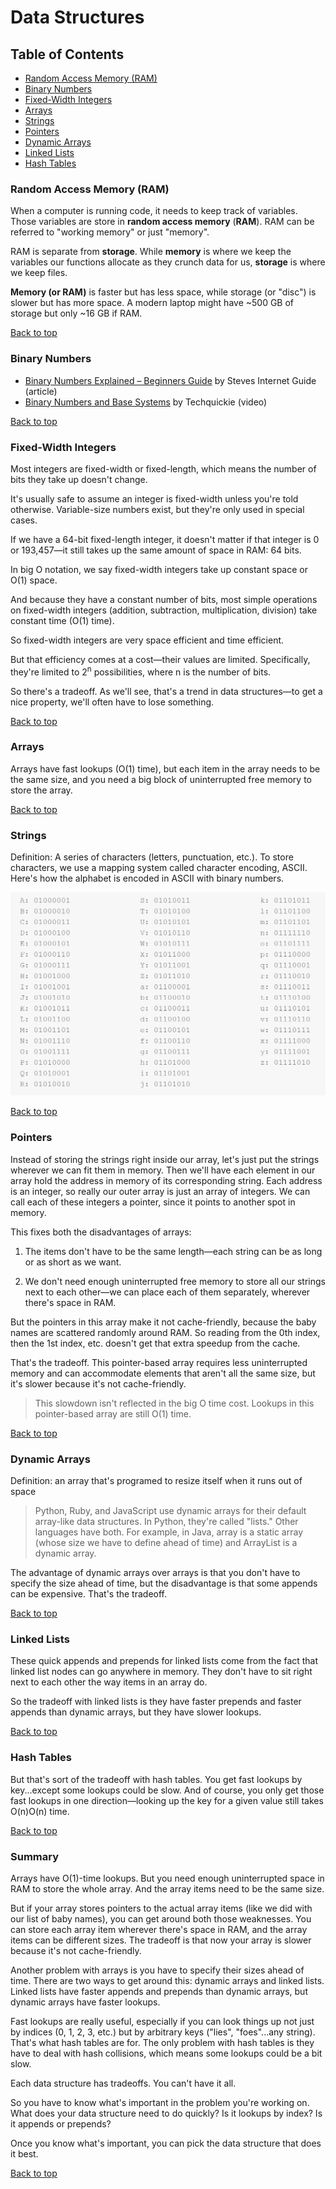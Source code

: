 
# <a href="top"></a>Data Structures

## Table of Contents
- [Random Access Memory (RAM)](#random)
- [Binary Numbers](#binary)
- [Fixed-Width Integers](#fixed)
- [Arrays](#arrays)
- [Strings](#strings)
- [Pointers](#pointers)
- [Dynamic Arrays](#dynamic)
- [Linked Lists](#linked)
- [Hash Tables](#hash)

### <a href="random"></a>Random Access Memory (RAM)

When a computer is running code, it needs to keep track of variables. Those variables are store in **random access memory** (**RAM**). RAM can be referred to "working memory" or just "memory".

RAM is separate from **storage**. While **memory** is where we keep the variables our functions allocate as they crunch data for us, **storage** is where we keep files.

**Memory (or RAM)** is faster but has less space, while storage (or "disc") is slower but has more space. A modern laptop might have ~500 GB of storage but only ~16 GB if RAM.

[Back to top](#top)

### <a href="binary"></a>Binary Numbers
- [Binary Numbers Explained – Beginners Guide](http://www.steves-internet-guide.com/binary-numbers-explained/) by Steves Internet Guide (article)
- [Binary Numbers and Base Systems](https://www.youtube.com/watch?v=LpuPe81bc2w) by Techquickie (video)

[Back to top](#top)

### <a href="fixed"></a>Fixed-Width Integers

Most integers are fixed-width or fixed-length, which means the number of bits they take up doesn't change.

It's usually safe to assume an integer is fixed-width unless you're told otherwise. Variable-size numbers exist, but they're only used in special cases.

If we have a 64-bit fixed-length integer, it doesn't matter if that integer is 0 or 193,457—it still takes up the same amount of space in RAM: 64 bits.

In big O notation, we say fixed-width integers take up constant space or O(1) space.

And because they have a constant number of bits, most simple operations on fixed-width integers (addition, subtraction, multiplication, division) take constant time (O(1) time).

So fixed-width integers are very space efficient and time efficient.

But that efficiency comes at a cost—their values are limited. Specifically, they're limited to 2<sup>n</sup>
possibilities, where n is the number of bits.

So there's a tradeoff. As we'll see, that's a trend in data structures—to get a nice property, we'll often have to lose something.

[Back to top](#top)

### <a href="arrays"></a>Arrays

Arrays have fast lookups (O(1) time), but each item in the array needs to be the same size, and you need a big block of uninterrupted free memory to store the array.

[Back to top](#top)
### <a href="string"></a>Strings

Definition: A series of characters (letters, punctuation, etc.). To store characters, we use a mapping system called character encoding, ASCII. Here's how the alphabet is encoded in ASCII with binary numbers.

![character encoding](./resources/data_structures/character-encoding.PNG)

[Back to top](#top)

### <a href="pointers"></a>Pointers

Instead of storing the strings right inside our array, let's just put the strings wherever we can fit them in memory. Then we'll have each element in our array hold the address in memory of its corresponding string. Each address is an integer, so really our outer array is just an array of integers. We can call each of these integers a pointer, since it points to another spot in memory.

This fixes both the disadvantages of arrays:

1. The items don't have to be the same length—each string can be as long or as short as we want.

2. We don't need enough uninterrupted free memory to store all our strings next to each other—we can place each of them separately, wherever there's space in RAM.

But the pointers in this array make it not cache-friendly, because the baby names are scattered randomly around RAM. So reading from the 0th index, then the 1st index, etc. doesn't get that extra speedup from the cache.

That's the tradeoff. This pointer-based array requires less uninterrupted memory and can accommodate elements that aren't all the same size, but it's slower because it's not cache-friendly.

> This slowdown isn't reflected in the big O time cost. Lookups in this pointer-based array are still O(1) time.

[Back to top](#top)

### <a href="dynamic"></a>Dynamic Arrays
 Definition: an array that's programed to resize itself when it runs out of space

 > Python, Ruby, and JavaScript use dynamic arrays for their default array-like data structures. In Python, they're called "lists." Other languages have both. For example, in Java, array is a static array (whose size we have to define ahead of time) and ArrayList is a dynamic array.

 The advantage of dynamic arrays over arrays is that you don't have to specify the size ahead of time, but the disadvantage is that some appends can be expensive. That's the tradeoff.

[Back to top](#top)
### <a href="linked"></a>Linked Lists

These quick appends and prepends for linked lists come from the fact that linked list nodes can go anywhere in memory. They don't have to sit right next to each other the way items in an array do.

So the tradeoff with linked lists is they have faster prepends and faster appends than dynamic arrays, but they have slower lookups.

[Back to top](#top)
### <a href="hash"></a>Hash Tables

But that's sort of the tradeoff with hash tables. You get fast lookups by key...except some lookups could be slow. And of course, you only get those fast lookups in one direction—looking up the key for a given value still takes O(n)O(n) time.

[Back to top](#top)

### Summary
Arrays have O(1)-time lookups. But you need enough uninterrupted space in RAM to store the whole array. And the array items need to be the same size.

But if your array stores pointers to the actual array items (like we did with our list of baby names), you can get around both those weaknesses. You can store each array item wherever there's space in RAM, and the array items can be different sizes. The tradeoff is that now your array is slower because it's not cache-friendly.

Another problem with arrays is you have to specify their sizes ahead of time. There are two ways to get around this: dynamic arrays and linked lists. Linked lists have faster appends and prepends than dynamic arrays, but dynamic arrays have faster lookups.

Fast lookups are really useful, especially if you can look things up not just by indices (0, 1, 2, 3, etc.) but by arbitrary keys ("lies", "foes"...any string). That's what hash tables are for. The only problem with hash tables is they have to deal with hash collisions, which means some lookups could be a bit slow.

Each data structure has tradeoffs. You can't have it all.

So you have to know what's important in the problem you're working on. What does your data structure need to do quickly? Is it lookups by index? Is it appends or prepends?

Once you know what's important, you can pick the data structure that does it best.

[Back to top](#top)
